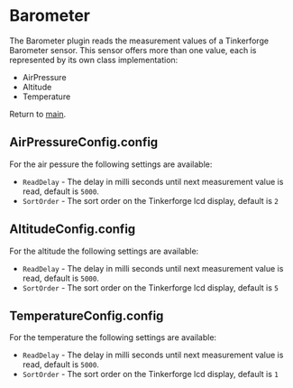 # Barometer

The Barometer plugin reads the measurement values of a Tinkerforge Barometer sensor. This sensor offers more than one value, each is represented by its own class implementation:

* AirPressure
* Altitude
* Temperature

Return to [main](./../Readme.md).

## AirPressureConfig.config

For the air pessure the following settings are available:

* `ReadDelay` - The delay in milli seconds until next measurement value is read, default is `5000`.
* `SortOrder` - The sort order on the Tinkerforge lcd display, default is `2`

## AltitudeConfig.config

For the altitude the following settings are available:

* `ReadDelay` - The delay in milli seconds until next measurement value is read, default is `5000`.
* `SortOrder` - The sort order on the Tinkerforge lcd display, default is `5`

## TemperatureConfig.config

For the temperature the following settings are available:

* `ReadDelay` - The delay in milli seconds until next measurement value is read, default is `5000`.
* `SortOrder` - The sort order on the Tinkerforge lcd display, default is `1`
